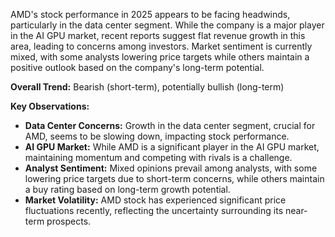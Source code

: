 AMD's stock performance in 2025 appears to be facing headwinds, particularly in the data center segment. While the company is a major player in the AI GPU market, recent reports suggest flat revenue growth in this area, leading to concerns among investors. Market sentiment is currently mixed, with some analysts lowering price targets while others maintain a positive outlook based on the company's long-term potential.

**Overall Trend:** Bearish (short-term), potentially bullish (long-term)

**Key Observations:**

* **Data Center Concerns:** Growth in the data center segment, crucial for AMD, seems to be slowing down, impacting stock performance.
* **AI GPU Market:** While AMD is a significant player in the AI GPU market, maintaining momentum and competing with rivals is a challenge.
* **Analyst Sentiment:** Mixed opinions prevail among analysts, with some lowering price targets due to short-term concerns, while others maintain a buy rating based on long-term growth potential.
* **Market Volatility:** AMD stock has experienced significant price fluctuations recently, reflecting the uncertainty surrounding its near-term prospects.